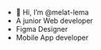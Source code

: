 - 👋 Hi, I’m @melat-lema 
- A junior Web developer
- Figma Designer
- Mobile App developer


<!---
melat-lema/melat-lema is a ✨ special ✨ repository because its `README.md` (this file) appears on your GitHub profile.
You can click the Preview link to take a look at your changes.
--->
